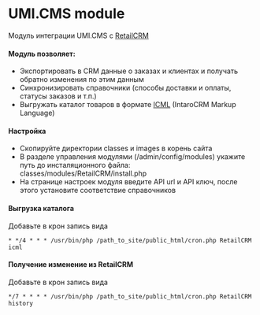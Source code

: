 UMI.CMS module
==============

Модуль интеграции UMI.CMS c [RetailCRM](http://www.retailcrm.ru)

#### Модуль позволяет:

* Экспортировать в CRM данные о заказах и клиентах и получать обратно изменения по этим данным
* Синхронизировать справочники (способы доставки и оплаты, статусы заказов и т.п.)
* Выгружать каталог товаров в формате [ICML](http://retailcrm.ru/docs/Разработчики/ФорматICML) (IntaroCRM Markup Language)

#### Настройка

* Скопируйте директории classes и images в корень сайта
* В разделе управления модулями (/admin/config/modules) укажите путь до инсталяционного файла: classes/modules/RetailCRM/install.php
* На странице настроек модуля введите API url и API ключ, после этого установите соответствие справочников

#### Выгрузка каталога

Добавьте в крон запись вида

```
* */4 * * * /usr/bin/php /path_to_site/public_html/cron.php RetailCRM icml
```

#### Получение изменение из RetailCRM

Добавьте в крон запись вида

```
*/7 * * * * /usr/bin/php /path_to_site/public_html/cron.php RetailCRM history
```

